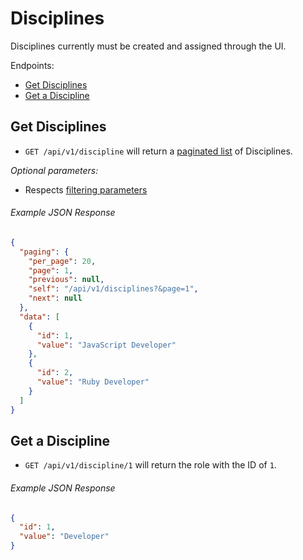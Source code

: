 Disciplines
=========

Disciplines currently must be created and assigned through the UI.

Endpoints:

- [Get Disciplines](#get-disciplines)
- [Get a Discipline](#get-a-discipline)


Get Disciplines
-------------

* `GET /api/v1/discipline` will return a [paginated list](/README.md#pagination) of Disciplines.

_Optional parameters:_

- Respects [filtering parameters](/README.md#filtering)

###### Example JSON Response

```json
{
  "paging": {
    "per_page": 20,
    "page": 1,
    "previous": null,
    "self": "/api/v1/disciplines?&page=1",
    "next": null
  },
  "data": [
    {
      "id": 1,
      "value": "JavaScript Developer"
    },
    {
      "id": 2,
      "value": "Ruby Developer"
    }
  ]
}


```


Get a Discipline
-------------

* `GET /api/v1/discipline/1` will return the role with the ID of `1`.

###### Example JSON Response

```json
{
  "id": 1,
  "value": "Developer"
}
```
